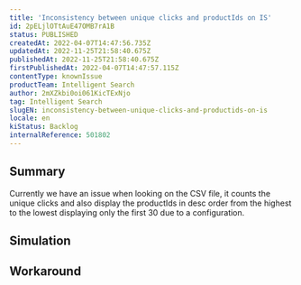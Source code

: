 ```yaml
---
title: 'Inconsistency between unique clicks and productIds on IS'
id: 2pELjlOTtAuE47OMB7rA1B
status: PUBLISHED
createdAt: 2022-04-07T14:47:56.735Z
updatedAt: 2022-11-25T21:58:40.675Z
publishedAt: 2022-11-25T21:58:40.675Z
firstPublishedAt: 2022-04-07T14:47:57.115Z
contentType: knownIssue
productTeam: Intelligent Search
author: 2mXZkbi0oi061KicTExNjo
tag: Intelligent Search
slugEN: inconsistency-between-unique-clicks-and-productids-on-is
locale: en
kiStatus: Backlog
internalReference: 501802
---
```


## Summary


Currently we have an issue when looking on the CSV file, it counts the unique clicks and also display the productIds in desc order from the highest to the lowest displaying only the first 30 due to a configuration.



## Simulation



## Workaround



